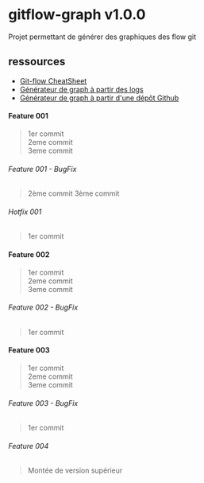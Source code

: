 # gitflow-graph v1.0.0
Projet permettant de générer des graphiques des flow git

## ressources
- [Git-flow CheatSheet](https://danielkummer.github.io/git-flow-cheatsheet/ "Git-flow CheatSheet")
- [Générateur de graph à partir des logs](http://bit-booster.com/graph.html "Générateur de graph à partir des logs")
- [Générateur de graph à partir d'une dépôt Github](http://beta.gitflowchart.com/ "Générateur de graph à partir d'une dépôt Github")

#### Feature 001
> 1er commit  
> 2eme commit  
> 3eme commit  
###### Feature 001 - BugFix
> 2ème commit
> 3ème commit
###### Hotfix 001
> 1er commit
#### Feature 002
> 1er commit  
> 2eme commit  
> 3eme commit
###### Feature 002 - BugFix
> 1er commit  
#### Feature 003
> 1er commit  
> 2eme commit  
> 3eme commit  
###### Feature 003 - BugFix
> 1er commit  
###### Feature 004
> Montée de version supérieur
